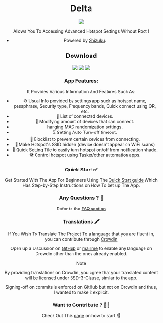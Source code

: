 <div align="center">

# Delta

[![](https://raw.githubusercontent.com/supershadoe/delta/main/app/src/main/ic_launcher-playstore.png)](https://github.com/supershadoe/delta)

Allows You To Accessing Advanced Hotspot Settings Without Root !
- Powered by [Shizuku](https://shizuku.rikka.app/).

## Download

[![](https://delta.shadoe.dev/_astro/IzzyOnDroidButton_21Vuwp.webp)](https://github.com/ImranR98/Obtainium)
[![](https://delta.shadoe.dev/_astro/badge_obtainium_Z1x2eGK.webp)](https://github.com/ImranR98/Obtainium)
[![](https://ibb.co/SDPBWRy4)](https://github.com/supershadoe/delta/releases)


### App Features:
It Provides Various Information And Features Such As:
- ⚙️ Usual Info provided by settings app such as hotspot name, passphrase, Security type, Frequency bands, Quick connect using QR, etc.
- 📃 List of connected devices.
- 📱 Modifying amount of devices that can connect.
- hanging MAC randomization settings.
- ⌛ Setting Auto Turn-off timeout.
- 🚧 Blocklist to prevent certain devices from connecting.
- 🔐 Make Hotspot's SSID hidden (device doesn't appear on WiFi scans)
- 🔗 Quick Setting Tile to easily turn hotspot on/off from notification shade.
- 🛠️ Control hotspot using Tasker/other automation apps.

### Quick Start ✅

Get Started With The App For Beginners Using The [Quick Start guide](https://delta.shadoe.dev/quick-start-guide/)
Which Has Step-by-Step Instructions on How To Set up The App.

### Any Questions ? 🤔

Refer to the [FAQ section](https://delta.shadoe.dev/faq/)

### Translations 🖍️

If You Wish To Translate The Project To a language that you are fluent in, you
can contribute through [Crowdin](https://crowdin.com/project/delta-app)

Open up a Discussion on [GitHub](https://github.com/supershadoe/delta/discussions/new?category=ideas)
or [mail me](mailto:shadoe@shadoe.dev) to enable any language on Crowdin other
than the ones already enabled.

> [!NOTE]
> By providing translations on Crowdin, you agree that your translated content
> will be licensed under BSD-3-Clause, similar to the app.

Signing-off on commits is enforced on GitHub but not on Crowdin and thus, I
wanted to make it explicit.

### Want to Contribute ? 👨‍💻

Check Out This [page](https://github.com/supershadoe/delta/contribute) on how
to start !:hugs:
